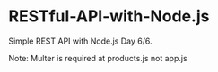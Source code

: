 # RESTful-API-with-Node.js
Simple REST API with Node.js
Day 6/6.

Note: Multer is required at products.js not app.js
